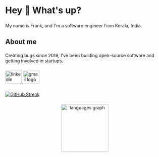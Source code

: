 <h1 align="left">Hey 👋 What's up?</h1>

###

<p align="left">My name is Frank, and I'm a software engineer from Kerala, India.</p>

###

<h2 align="left">About me</h2>

###

<p align="left">Creating bugs since 2019, I've been building open-source software and getting involved in startups.</p>

###

<div align="left">
  <a href="https://www.linkedin.com/in/frankmathewsajan/" target="_blank">
    <img src="https://raw.githubusercontent.com/maurodesouza/profile-readme-generator/master/src/assets/icons/social/linkedin/default.svg" width="52" height="40" alt="linkedin logo"  />
  </a>
  <a href="mailto:frankmathewsajan@gmail.com" target="_blank">
    <img src="https://raw.githubusercontent.com/maurodesouza/profile-readme-generator/master/src/assets/icons/social/gmail/default.svg" width="52" height="40" alt="gmail logo"  />
  </a>
</div>

###

[![GitHub Streak](https://streak-stats.demolab.com/?user=frankmathewsajan)](https://git.io/streak-stats)
###

<div align="center">
  <img src="https://github-readme-stats.vercel.app/api/top-langs?username=frankmathewsajan&locale=en&hide_title=false&layout=compact&card_width=320&langs_count=5&theme=dracula&hide_border=false&order=2" height="150" alt="languages graph"  />
</div>

###
